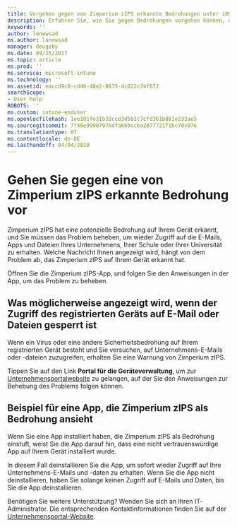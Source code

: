 ```yaml
---
title: Vorgehen gegen von Zimperium zIPS erkannte Bedrohungen unter iOS | Microsoft-Dokumentation
description: Erfahren Sie, wie Sie gegen Bedrohungen vorgehen können, die auf Ihrem iOS-Gerät gefunden wurden.
keywords: ''
author: lenewsad
ms.author: lanewsad
manager: dougeby
ms.date: 09/25/2017
ms.topic: article
ms.prod: ''
ms.service: microsoft-intune
ms.technology: ''
ms.assetid: eaccd9c0-cd46-48e2-8675-4c022c74f672
searchScope:
- User help
ROBOTS: ''
ms.custom: intune-enduser
ms.openlocfilehash: 1ee101fe31b32ccd3d5b1c7cfd361b881e232ae5
ms.sourcegitcommit: 7f46e9990797bdfa669ccba2077721f1bc70c07e
ms.translationtype: HT
ms.contentlocale: de-DE
ms.lasthandoff: 04/04/2018
---
```

# <a name="you-need-to-resolve-a-threat-found-by-zimperium-zips"></a>Gehen Sie gegen eine von Zimperium zIPS erkannte Bedrohung vor

Zimperium zIPS hat eine potenzielle Bedrohung auf Ihrem Gerät erkannt, und Sie müssen das Problem beheben, um wieder Zugriff auf die E-Mails, Apps und Dateien Ihres Unternehmens, Ihrer Schule oder Ihrer Universität zu erhalten. Welche Nachricht Ihnen angezeigt wird, hängt von dem Problem ab, das Zimperium zIPS auf Ihrem Gerät erkannt hat.

Öffnen Sie die Zimperium zIPS-App, und folgen Sie den Anweisungen in der App, um das Problem zu beheben.

## <a name="what-you-might-see-if-your-enrolled-device-is-blocked-from-accessing-email-or-files"></a>Was möglicherweise angezeigt wird, wenn der Zugriff des registrierten Geräts auf E-Mail oder Dateien gesperrt ist

Wenn ein Virus oder eine andere Sicherheitsbedrohung auf Ihrem registrierten Gerät besteht und Sie versuchen, auf Unternehmens-E-Mails oder -dateien zuzugreifen, erhalten Sie eine Warnung von Zimperium zIPS.

Tippen Sie auf den Link **Portal für die Geräteverwaltung**, um zur [Unternehmensportalwebsite](https://portal.manage.microsoft.com#HelpDeskDialog) zu gelangen, auf der Sie den Anweisungen zur Behebung des Problems folgen können.

## <a name="example-of-an-app-that-zimperium-zips-sees-as-a-threat"></a>Beispiel für eine App, die Zimperium zIPS als Bedrohung ansieht

Wenn Sie eine App installiert haben, die Zimperium zIPS als Bedrohung einstuft, weist Sie die App darauf hin, dass eine nicht vertrauenswürdige App auf Ihrem Gerät installiert wurde.

In diesem Fall deinstallieren Sie die App, um sofort wieder Zugriff auf Ihre Unternehmens-E-Mails und -daten zu erhalten. Wenn Sie die App nicht deinstallieren, haben Sie solange keinen Zugriff auf E-Mails und Daten, bis Sie die App deinstallieren.

Benötigen Sie weitere Unterstützung? Wenden Sie sich an Ihren IT-Administrator. Die entsprechenden Kontaktinformationen finden Sie auf der [Unternehmensportal-Website](https://portal.manage.microsoft.com#HelpDeskDialog).
